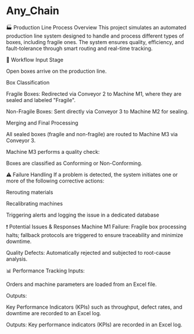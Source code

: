 # Any_Chain
🏭 Production Line Process Overview
This project simulates an automated production line system designed to handle and process different types of boxes, including fragile ones. The system ensures quality, efficiency, and fault-tolerance through smart routing and real-time tracking.

🔄 Workflow
Input Stage

Open boxes arrive on the production line.

Box Classification

Fragile Boxes: Redirected via Conveyor 2 to Machine M1, where they are sealed and labeled "Fragile".

Non-Fragile Boxes: Sent directly via Conveyor 3 to Machine M2 for sealing.

Merging and Final Processing

All sealed boxes (fragile and non-fragile) are routed to Machine M3 via Conveyor 3.

Machine M3 performs a quality check:

Boxes are classified as Conforming or Non-Conforming.

⚠️ Failure Handling
If a problem is detected, the system initiates one or more of the following corrective actions:

Rerouting materials

Recalibrating machines

Triggering alerts and logging the issue in a dedicated database

❗ Potential Issues & Responses
Machine M1 Failure: Fragile box processing halts; fallback protocols are triggered to ensure traceability and minimize downtime.

Quality Defects: Automatically rejected and subjected to root-cause analysis.

📊 Performance Tracking
Inputs:

Orders and machine parameters are loaded from an Excel file.

Outputs:

Key Performance Indicators (KPIs) such as throughput, defect rates, and downtime are recorded to an Excel log.

Outputs: Key performance indicators (KPIs) are recorded in an Excel log.
